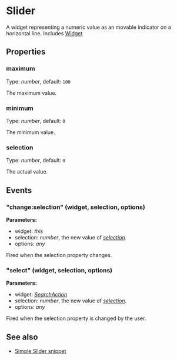 ---
---
# Slider

A widget representing a numeric value as an movable indicator on a horizontal line.
Includes [Widget](Widget.md)

## Properties

### maximum
Type: *number*, default: `100`

The maximum value.
### minimum

Type: *number*, default: `0`

The minimum value.
### selection

Type: *number*, default: `0`

The actual value.

## Events

### "change:selection" (widget, selection, options)

**Parameters:**

- widget: *this*
- selection: *number*, the new value of *[selection](#selection)*.
- options: *any*

Fired when the selection property changes.

### "select" (widget, selection, options)

**Parameters:**

- widget: *[SearchAction](SearchAction.md)*
- selection: *number*, the new value of *[selection](#selection)*.
- options: *any*

Fired when the selection property is changed by the user.


## See also

- [Simple Slider snippet](https://github.com/eclipsesource/tabris-js/blob/v1.8.0/snippets/slider/slider.js)
